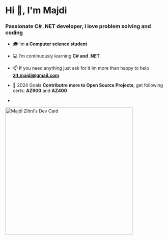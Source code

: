<h1>Hi 👋, I'm Majdi</h1>
<h3>Passionate C# .NET developer, I love problem solving and coding </h3>

- 🎓 Im **a Computer science student**

- 💻 I’m continuously learning **C# and .NET**

- 📫 If you need anything just ask for it Im more than happy to help **zlt.majdi@gmail.com**

- 🥅 2024 Goals **Contributre more to Open Source Projects**, get following certs: **AZ900** and **AZ400**

- 


<a href="https://app.daily.dev/majdi"><img src="https://api.daily.dev/devcards/a063598ed1d3496491920d6c60ca2729.png?r=ffp" width="400" alt="Majdi Zlitni's Dev Card"/></a>
